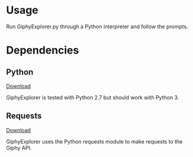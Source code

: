 # Usage
Run GiphyExplorer.py through a Python interpreter and follow the prompts.

# Dependencies
## Python
[Download](https://www.python.org/downloads)

GiphyExplorer is tested with Python 2.7 but should work with Python 3.

## Requests
[Download](http://docs.python-requests.org/en/master/user/install)

GiphyExplorer uses the Python requests module to make requests to the Giphy API.
